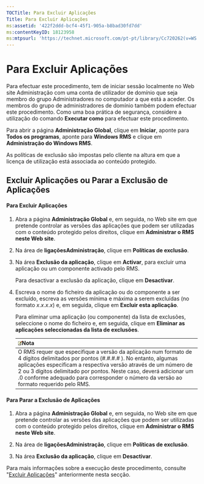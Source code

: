 ```yaml
---
TOCTitle: Para Excluir Aplicações
Title: Para Excluir Aplicações
ms:assetid: '422f2ddd-bcf4-45f1-905a-b8bad30fd7dd'
ms:contentKeyID: 18123958
ms:mtpsurl: 'https://technet.microsoft.com/pt-pt/library/Cc720262(v=WS.10)'
---
```


Para Excluir Aplicações
=======================

Para efectuar este procedimento, tem de iniciar sessão localmente no Web site Administração com uma conta de utilizador de domínio que seja membro do grupo Administradores no computador a que está a aceder. Os membros do grupo de administradores de domínio também podem efectuar este procedimento. Como uma boa prática de segurança, considere a utilização do comando **Executar como** para efectuar este procedimento.

Para abrir a página **Administração Global**, clique em **Iniciar**, aponte para **Todos os programas**, aponte para **Windows RMS** e clique em **Administração do Windows RMS**.

As políticas de exclusão são impostas pelo cliente na altura em que a licença de utilização está associada ao conteúdo protegido.

Excluir Aplicações ou Parar a Exclusão de Aplicações
----------------------------------------------------

#### Para Excluir Aplicações

1.  Abra a página **Administração Global** e, em seguida, no Web site em que pretende controlar as versões das aplicações que podem ser utilizadas com o conteúdo protegido pelos direitos, clique em **Administrar o RMS neste Web site**.

2.  Na área de **ligaçõesAdministração**, clique em **Políticas de exclusão**.

3.  Na área **Exclusão da aplicação**, clique em **Activar**, para excluir uma aplicação ou um componente activado pelo RMS.

    Para desactivar a exclusão da aplicação, clique em **Desactivar**.

4.  Escreva o nome do ficheiro da aplicação ou do componente a ser excluído, escreva as versões mínima e máxima a serem excluídas (no formato *x*.*x*.*x*.*x*) e, em seguida, clique em **Excluir esta aplicação**.

    Para eliminar uma aplicação (ou componente) da lista de exclusões, seleccione o nome do ficheiro e, em seguida, clique em **Eliminar as aplicações seleccionadas da lista de exclusões**.

    | ![](/security-updates/images/Cc720262.note(WS.10).gif)Nota                                                                                                                                                                                                                                                                                                    |
    |--------------------------------------------------------------------------------------------------------------------------------------------------------------------------------------------------------------------------------------------------------------------------------------------------------------------------------------------------------------------------|
    | O RMS requer que especifique a versão da aplicação num formato de 4 dígitos delimitados por pontos (\#.\#.\#.\# ). No entanto, algumas aplicações especificam a respectiva versão através de um número de 2 ou 3 dígitos delimitado por pontos. Neste caso, deverá adicionar um .0 conforme adequado para corresponder o número da versão ao formato requerido pelo RMS. |

#### Para Parar a Exclusão de Aplicações

1.  Abra a página **Administração Global** e, em seguida, no Web site em que pretende controlar as versões das aplicações que podem ser utilizadas com o conteúdo protegido pelos direitos, clique em **Administrar o RMS neste Web site**.

2.  Na área de **ligaçõesAdministração**, clique em **Políticas de exclusão**.

3.  Na área **Exclusão da aplicação**, clique em **Desactivar**.

Para mais informações sobre a execução deste procedimento, consulte "[Excluir Aplicações](https://technet.microsoft.com/b68ae4b2-b9ba-44ae-90cb-c88df600ec86)" anteriormente nesta secção.
